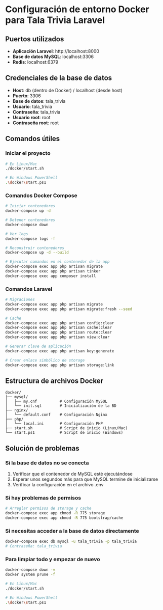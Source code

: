 # Configuración de entorno Docker para Tala Trivia Laravel

## Puertos utilizados

- **Aplicación Laravel**: http://localhost:8000
- **Base de datos MySQL**: localhost:3306
- **Redis**: localhost:6379

## Credenciales de la base de datos

- **Host**: db (dentro de Docker) / localhost (desde host)
- **Puerto**: 3306
- **Base de datos**: tala_trivia
- **Usuario**: tala_trivia
- **Contraseña**: tala_trivia
- **Usuario root**: root
- **Contraseña root**: root

## Comandos útiles

### Iniciar el proyecto

```bash
# En Linux/Mac
./docker/start.sh

# En Windows PowerShell
.\docker\start.ps1
```

### Comandos Docker Compose

```bash
# Iniciar contenedores
docker-compose up -d

# Detener contenedores
docker-compose down

# Ver logs
docker-compose logs -f

# Reconstruir contenedores
docker-compose up -d --build

# Ejecutar comandos en el contenedor de la app
docker-compose exec app php artisan migrate
docker-compose exec app php artisan tinker
docker-compose exec app composer install
```

### Comandos Laravel

```bash
# Migraciones
docker-compose exec app php artisan migrate
docker-compose exec app php artisan migrate:fresh --seed

# Cache
docker-compose exec app php artisan config:clear
docker-compose exec app php artisan cache:clear
docker-compose exec app php artisan route:clear
docker-compose exec app php artisan view:clear

# Generar clave de aplicación
docker-compose exec app php artisan key:generate

# Crear enlace simbólico de storage
docker-compose exec app php artisan storage:link
```


## Estructura de archivos Docker

```
docker/
├── mysql/
│   ├── my.cnf          # Configuración MySQL
│   └── init.sql        # Inicialización de la BD
├── nginx/
│   └── default.conf    # Configuración Nginx
├── php/
│   └── local.ini       # Configuración PHP
├── start.sh            # Script de inicio (Linux/Mac)
└── start.ps1           # Script de inicio (Windows)
```

## Solución de problemas

### Si la base de datos no se conecta

1. Verificar que el contenedor de MySQL esté ejecutándose
2. Esperar unos segundos más para que MySQL termine de inicializarse
3. Verificar la configuración en el archivo .env

### Si hay problemas de permisos

```bash
# Arreglar permisos de storage y cache
docker-compose exec app chmod -R 775 storage
docker-compose exec app chmod -R 775 bootstrap/cache
```

### Si necesitas acceder a la base de datos directamente

```bash
docker-compose exec db mysql -u tala_trivia -p tala_trivia
# Contraseña: tala_trivia
```

### Para limpiar todo y empezar de nuevo

```bash
docker-compose down -v
docker system prune -f

# En Linux/Mac
./docker/start.sh

# En Windows PowerShell
.\docker\start.ps1
```

